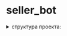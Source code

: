 # seller_bot
<details>
<summary>структура проекта:</summary>
 
[![структура проекта:][1]][1]
 
[1]: https://github.com/fia52/SellerBot/blob/main/%D0%A2%D0%B5%D1%81%D1%82%D0%BE%D0%B2%D0%BE%D0%B5%20%D0%B7%D0%B0%D0%B4%D0%B0%D0%BD%D0%B8%D0%B5.png?raw=true
 
</details>
